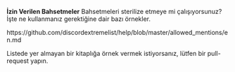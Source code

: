 **İzin Verilen Bahsetmeler**
Bahsetmeleri sterilize etmeye mi çalışıyorsunuz? İşte ne kullanmanız gerektiğine dair bazı örnekler.

https\://github.com/discordextremelist/help/blob/master/allowed_mentions/en.md

Listede yer almayan bir kitaplığa örnek vermek istiyorsanız, lütfen bir pull-request yapın.
